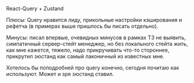 React-Query + Zustand

Плюсы: Query нравится лиду, прикольные настройки кэширования и рефетча (в примерах выше пришлось бы писать отдельно).

Минусы: писал впервые, очевидных минусов в рамках ТЗ не выявить, симпатичный сервер-стейт менеджер, но без локального стейта жить, как мне кажется, тяжело, надо прикручивать что-то стороннее, прикрутил зюстанд как самый лаконичный из известных мне.

Хотелось бы поподробней про query конечно, сегодня почитаю как используют. Может и зря зюстанд ставил.